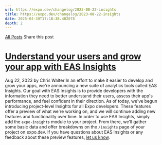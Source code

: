 ```yaml
---
url: https://expo.dev/changelog/2023-08-22-insights
title: https://expo.dev/changelog/2023-08-22-insights
date: 2025-04-30T17:18:38.402078
depth: 2
---
```


[All Posts](https://expo.dev/changelog)
Share this post
# [Understand your users and grow your app with EAS Insights](https://expo.dev/changelog/2023-08-22-insights)
Aug 22, 2023 by
Chris Walter
In an effort to make it easier to develop and grow your apps, we're announcing a new suite of analytics tools called EAS Insights. Our goal with EAS Insights is to provide developers with the information they need to better understand their users, assess their app's performance, and feel confident in their direction.
As of today, we've begun introducing project-level Insights for all Expo developers. These features offer a preview of what we're working on, and we will continue adding new features and functionality over time.
In order to use EAS Insights, simply add the `expo-insights` module to your project. From there, we'll gather some basic data and offer breakdowns on the `/insights` page of your project on expo.dev.
If you have questions about EAS Insights or any feedback about these preview features, [let us know](https://expo.dev/contact).

